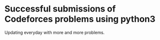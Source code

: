 # Successful submissions of Codeforces problems using python3
Updating everyday with more and more problems.
